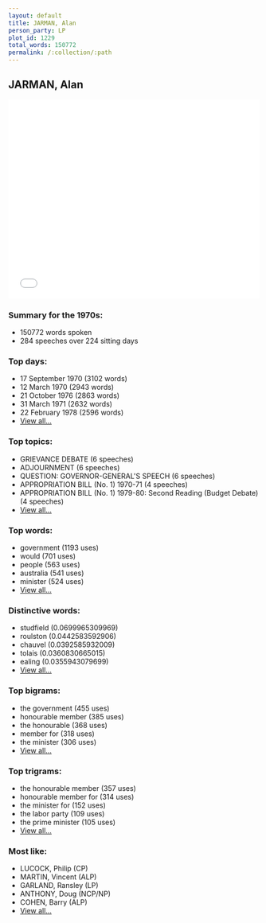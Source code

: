 ```yaml
---
layout: default
title: JARMAN, Alan
person_party: LP
plot_id: 1229
total_words: 150772
permalink: /:collection/:path
---
```


## JARMAN, Alan

<iframe width="100%" height="400" frameborder="0" scrolling="no" src="//plot.ly/~wragge/1229.embed"></iframe>


### Summary for the 1970s:

* 150772 words spoken
* 284 speeches over 224 sitting days


### Top days:

* 17 September 1970 (3102 words)
* 12 March 1970 (2943 words)
* 21 October 1976 (2863 words)
* 31 March 1971 (2632 words)
* 22 February 1978 (2596 words)
* [View all...](days/)


### Top topics:

* GRIEVANCE DEBATE (6 speeches)
* ADJOURNMENT (6 speeches)
* QUESTION: GOVERNOR-GENERAL'S SPEECH (6 speeches)
* APPROPRIATION BILL (No. 1) 1970-71 (4 speeches)
* APPROPRIATION BILL (No. 1) 1979-80: Second Reading (Budget Debate) (4 speeches)
* [View all...](topics/)


### Top words:

* government (1193 uses)
* would (701 uses)
* people (563 uses)
* australia (541 uses)
* minister (524 uses)
* [View all...](words/)


### Distinctive words:

* studfield (0.0699965309969)
* roulston (0.0442583592906)
* chauvel (0.0392585932009)
* tolais (0.0360830665015)
* ealing (0.0355943079699)
* [View all...](sig_words/)


### Top bigrams:

* the government (455 uses)
* honourable member (385 uses)
* the honourable (368 uses)
* member for (318 uses)
* the minister (306 uses)
* [View all...](bigrams/)


### Top trigrams:

* the honourable member (357 uses)
* honourable member for (314 uses)
* the minister for (152 uses)
* the labor party (109 uses)
* the prime minister (105 uses)
* [View all...](trigrams/)


### Most like:

* LUCOCK, Philip (CP)
* MARTIN, Vincent (ALP)
* GARLAND, Ransley (LP)
* ANTHONY, Doug (NCP/NP)
* COHEN, Barry (ALP)
* [View all...](similarities/)
